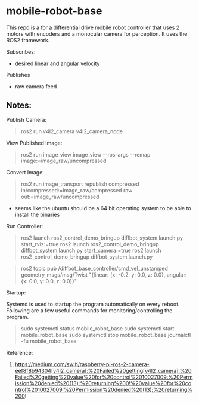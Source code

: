 # mobile-robot-base

This repo is a for a differential drive mobile robot controller that uses 2 motors with encoders and a monocular camera for perception. It uses the ROS2 framework.

Subscribes:
- desired linear and angular velocity

Publishes
- raw camera feed

## Notes:

Publish Camera:
> ros2 run v4l2_camera v4l2_camera_node

View Published Image:
> ros2 run image_view image_view --ros-args --remap image:=image_raw/uncompressed

Convert Image:
> ros2 run image_transport republish compressed in/compressed:=image_raw/compressed raw out:=image_raw/uncompressed

- seems like the ubuntu should be a 64 bit operating system to be able to install the binaries

Run Controller:
> ros2 launch ros2_control_demo_bringup diffbot_system.launch.py start_rviz:=true
> ros2 launch ros2_control_demo_bringup diffbot_system.launch.py start_camera:=true
> ros2 launch ros2_control_demo_bringup diffbot_system.launch.py 

> ros2 topic pub /diffbot_base_controller/cmd_vel_unstamped geometry_msgs/msg/Twist "{linear: {x: -0.2, y: 0.0, z: 0.0}, angular: {x: 0.0, y: 0.0, z: 0.0}}"

Startup:

Systemd is used to startup the program automatically on every reboot. Following are a few useful commands for monitoring/controlling the program.
> sudo systemctl status mobile_robot_base
> sudo systemctl start mobile_robot_base
> sudo systemctl stop mobile_robot_base
> journalctl -fu mobile_robot_base


Reference:
1. https://medium.com/swlh/raspberry-pi-ros-2-camera-eef8f8b94304[v4l2_camera]:%20Failed%20getting[v4l2_camera]:%20Failed%20getting%20value%20for%20control%2010027009:%20Permission%20denied%20(13);%20returning%200!%20value%20for%20control%2010027009:%20Permission%20denied%20(13);%20returning%200!


